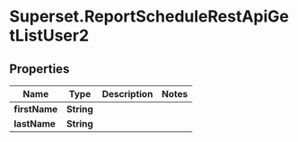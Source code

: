 # Superset.ReportScheduleRestApiGetListUser2

## Properties
Name | Type | Description | Notes
------------ | ------------- | ------------- | -------------
**firstName** | **String** |  | 
**lastName** | **String** |  | 
